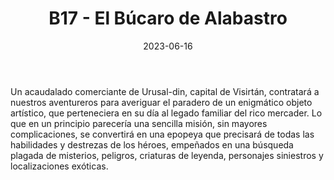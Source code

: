 ﻿---
title: B17 - El Búcaro de Alabastro
summary:  Aventura que comienza en Urusal-din, la capital del califato de Visirtán, y llevará a los aventureros a una aldea perdida en el desierto de Eretria que esconde no pocos secretos.

authors:
  - Miguel Ángel Muñoz
date: 2023-06-16
type: post
categories:
- Clásicos de la Marca
- Línea B
tags:
- dungeon
- exploración
- templo
minlevels: "3"
maxlevels: "4"
prices: 8€
session: "3"
mincharacters: "4"
maxcharacters: "6"
eval: oficial
cover: "b17-el-bucaro de-alabastro.jpg"
download: "b17-el-bucaro de-alabastro.pdf"
moreinfo: "https://tesorosdelamarca.com/producto/el-bucaro-de-alabastro/"
license: "OGL"
draft: false

---

Un acaudalado comerciante de Urusal-din, capital de Visirtán, contratará a nuestros aventureros para averiguar el paradero de un enigmático objeto artístico, que perteneciera en su día al legado familiar del rico mercader.
Lo que en un principio parecería una sencilla misión, sin mayores complicaciones, se convertirá en una epopeya que precisará de todas las habilidades y destrezas de los héroes, empeñados en una búsqueda plagada de misterios, peligros, criaturas de leyenda, personajes siniestros y localizaciones exóticas.

